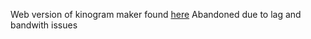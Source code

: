 Web version of kinogram maker found [here]([url](https://sites.google.com/view/sprintcropping/home?authuser=0))
Abandoned due to lag and bandwith issues
